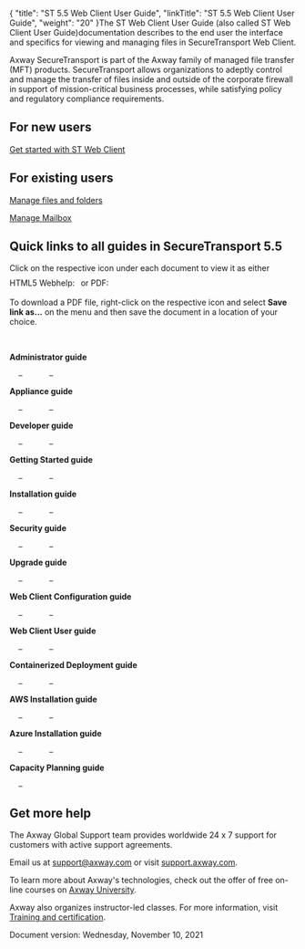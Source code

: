 {
    "title": "ST 5.5 Web Client User Guide",
    "linkTitle": "ST 5.5 Web Client User Guide",
    "weight": "20"
}The ST Web Client User Guide (also called ST Web Client User Guide)documentation describes to the end user the interface and specifics for viewing and managing files in <span class="mc-variable suite_variables.SecureTransportName variable">SecureTransport</span> Web Client.

<span class="mc-variable axway_variables.Component_Long_Name variable">Axway SecureTransport</span> is part of the <span class="mc-variable axway_variables.Company_Name variable">Axway</span> family of managed file transfer (MFT) products. <span class="mc-variable axway_variables.Component_Short_Name variable">SecureTransport</span> allows organizations to adeptly control and manage the transfer of files inside and outside of the corporate firewall in support of mission-critical business processes, while satisfying policy and regulatory compliance requirements.

## For new users

<a href="01-get-started-stwc" class="MCXref xref">Get started with ST Web Client</a>

## For existing users

<a href="02-manage_files_and_folders" class="MCXref xref">Manage files and folders</a>

<a href="03-manage_mail" class="MCXref xref">Manage Mailbox</a>

## Quick links to all guides in <span class="mc-variable suite_variables.SecureTransportName variable">SecureTransport</span> <span class="mc-variable axway_variables.Release_Number variable">5.5</span>

Click on the respective icon under each document to view it as either HTML5 Webhelp: <span class="fa fa-html5" style="font-size:24px; color:#5e5b5b;"> </span>or PDF: <span class="fa fa-file-pdf-o" style="font-size:24px; color:#5e5b5b;"> </span>

To download a PDF file, right-click on the respective icon and select **Save link as...** on the menu and then save the document in a location of your choice.

 

**Administrator guide**  
    [<span class="fa fa-html5" style="font-size:24px; padding: 10px 0px 18px 0px;"> </span>](/bundle/SecureTransport_55_AdministratorGuide_allOS_en_HTML5 "SecureTransport 5.5 Admin guide webhelp")            [<span class="fa fa-file-pdf-o" style="font-size:24px; padding: 10px 0px 18px 0px;"> </span>](/bundle/SecureTransport_55_AdministratorGuide_allOS_en_PDF/raw/resource/enus/SecureTransport_AdministratorGuide_allOS_en.pdf "SecureTransport 5.5 Admin guide PDF")

**Appliance guide**  
    [<span class="fa fa-html5" style="font-size:24px; padding: 10px 0px 18px 0px;"> </span>](/bundle/SecureTransport_55_ApplianceGuide_allOS_en_HTML5 "SecureTransport 5.5 Appliance guide webhelp")            [<span class="fa fa-file-pdf-o" style="font-size:24px; padding: 10px 0px 18px 0px;"> </span>](/bundle/SecureTransport_55_ApplianceGuide_allOS_en_PDF/raw/resource/enus/SecureTransport_ApplianceGuide_allOS_en.pdf "SecureTransport 5.5 Appliance guide PDF")

**Developer guide**  
    [<span class="fa fa-html5" style="font-size:24px; padding: 10px 0px 18px 0px;"> </span>](/bundle/SecureTransport_55_DeveloperGuide_allOS_en_HTML5 "SecureTransport 5.5 Developer guide webhelp")            [<span class="fa fa-file-pdf-o" style="font-size:24px; padding: 10px 0px 18px 0px;"> </span>](/bundle/SecureTransport_55_DeveloperGuide_allOS_en_PDF/raw/resource/enus/SecureTransport_DeveloperGuide_allOS_en.pdf "SecureTransport 5.5 Developer guide PDF")

**Getting Started guide**  
    [<span class="fa fa-html5" style="font-size:24px; padding: 10px 0px 18px 0px;"> </span>](/bundle/SecureTransport_55_GettingStartedGuide_allOS_en_HTML5 "SecureTransport 5.5 Getting started guide webhelp")            [<span class="fa fa-file-pdf-o" style="font-size:24px; padding: 10px 0px 18px 0px;"> </span>](/bundle/SecureTransport_55_GettingStartedGuide_allOS_en_PDF/raw/resource/enus/SecureTransport_GettingStartedGuide_allOS_en.pdf "SecureTransport 5.5 Getting started guide PDF")

**Installation guide**  
    [<span class="fa fa-html5" style="font-size:24px; padding: 10px 0px 18px 0px;"> </span>](/bundle/SecureTransport_55_InstallationGuide_allOS_en_HTML5 "SecureTransport 5.5 Installation guide webhelp")            [<span class="fa fa-file-pdf-o" style="font-size:24px; padding: 10px 0px 18px 0px;"> </span>](/bundle/SecureTransport_55_InstallationGuide_allOS_en_PDF/raw/resource/enus/SecureTransport_InstallationGuide_allOS_en.pdf "SecureTransport 5.5 Installation guide PDF")

**Security guide**  
    [<span class="fa fa-html5" style="font-size:24px; padding: 10px 0px 18px 0px;"> </span>](/bundle/SecureTransport_55_SecurityGuide_allOS_en_HTML5 "SecureTransport 5.5 Security guide webhelp")            [<span class="fa fa-file-pdf-o" style="font-size:24px; padding: 10px 0px 18px 0px;"> </span>](/bundle/SecureTransport_55_SecurityGuide_allOS_en_PDF/raw/resource/enus/SecureTransport_SecurityGuide_allOS_en.pdf "SecureTransport 5.5 Security guide PDF")

**Upgrade guide**  
    [<span class="fa fa-html5" style="font-size:24px; padding: 10px 0px 18px 0px;"> </span>](/bundle/SecureTransport_55_UpgradeGuide_allOS_en_HTML5 "SecureTransport 5.5 Upgrade guide webhelp")            [<span class="fa fa-file-pdf-o" style="font-size:24px; padding: 10px 0px 18px 0px;"> </span>](/bundle/SecureTransport_55_UpgradeGuide_allOS_en_PDF/raw/resource/enus/SecureTransport_UpgradeGuide_allOS_en.pdf "SecureTransport 5.5 Upgrade guide PDF")

**Web Client Configuration guide**  
    [<span class="fa fa-html5" style="font-size:24px; padding: 10px 0px 18px 0px;"> </span>](/bundle/SecureTransport_55_WebClientConfigurationGuide_allOS_en_HTML5 "SecureTransport 5.5 Web Client Configuration guide webhelp")            [<span class="fa fa-file-pdf-o" style="font-size:24px; padding: 10px 0px 18px 0px;"> </span>](/bundle/SecureTransport_55_WebClientConfigurationGuide_allOS_en_PDF/raw/resource/enus/ST_WebClientConfigurationGuide_allOS_en_PDF.pdf "SecureTransport 5.5 Web Client Configuration guide PDF")

**Web Client User guide**  
    [<span class="fa fa-html5" style="font-size:24px; padding: 10px 0px 18px 0px;"> </span>](/bundle/SecureTransport_55_WebClientUserGuide_allOS_en_HTML5 "SecureTransport 5.5 Web Client User guide webhelp")            [<span class="fa fa-file-pdf-o" style="font-size:24px; padding: 10px 0px 18px 0px;"> </span>](/bundle/SecureTransport_55_WebClientUserGuide_allOS_en_PDF/raw/resource/enus/SecureTransport_WebClientUserGuide_allOS_en.pdf "SecureTransport 5.5 Web Client User guide PDF")

**Containerized Deployment guide**  
    [<span class="fa fa-html5" style="font-size:24px; padding: 10px 0px 18px 0px;"> </span>](/bundle/SecureTransport_55_Containerized_DeploymentGuide_allOS_en_HTML "SecureTransport 5.5 Containerized Deployment Guide webhelp")            [<span class="fa fa-file-pdf-o" style="font-size:24px; padding: 10px 0px 18px 0px;"> </span>](/bundle/SecureTransport_55_Containerized_DeploymentGuide_allOS_en_PDF/raw/resource/enus/SecureTransport_Containerized_DeploymentGuide_allOS_en.pdf "SecureTransport 5.5 Containerized Deployment Guide PDF")

**AWS Installation guide**  
    [<span class="fa fa-html5" style="font-size:24px; padding: 10px 0px 18px 0px;"> </span>](/bundle/SecureTransport_55_on_AWS_InstallationGuide_allOS_en_HTML5 "SecureTransport 5.5 AWS Installation guide webhelp")            [<span class="fa fa-file-pdf-o" style="font-size:24px; padding: 10px 0px 18px 0px;"> </span>](/bundle/SecureTransport_55_on_AWS_InstallationGuide_allOS_en_PDF/raw/resource/enus/SecureTransport_on_AWS_InstallationGuide_allOS_en.pdf "SecureTransport 5.5 AWS Installation guide PDF")

**Azure Installation guide**  
    [<span class="fa fa-html5" style="font-size:24px; padding: 10px 0px 18px 0px;"> </span>](/bundle/SecureTransport_55_on_Azure_InstallationGuide_allOS_en_HTML5 "SecureTransport 5.5 Azure Installation guide webhelp")            [<span class="fa fa-file-pdf-o" style="font-size:24px; padding: 10px 0px 18px 0px;"> </span>](/bundle/SecureTransport_55_on_Azure_InstallationGuide_allOS_en_PDF/raw/resource/enus/SecureTransport_on_Azure_InstallationGuide_allOS_en.pdf "SecureTransport 5.5 Azure Installation guide PDF")

**Capacity Planning guide**  
    [<span class="fa fa-file-pdf-o" style="font-size:24px; padding: 10px 0px 18px 0px;"> </span>](/bundle/SecureTransport_55_CPG_allOS_en_PDF/raw/resource/enus/SecureTransport_55_CPG_allOS_en_PDF.pdf "SecureTransport 5.5 Capacity Planning guide PDF")

## Get more help

The Axway Global Support team provides worldwide 24 x 7 support for customers with active support agreements.

Еmail us at <support@axway.com> or visit [support.axway.com](https://support.axway.com).

To learn more about Axway's technologies, check out the offer of free on-line courses on [Axway University](https://university.axway.com/learn).

Axway also organizes instructor-led classes. For more information, visit [Training and certification](https://www.axway.com/en/services/training-certification).

Document version: <span class="mc-variable System.LongDate variable">Wednesday, November 10, 2021</span>
